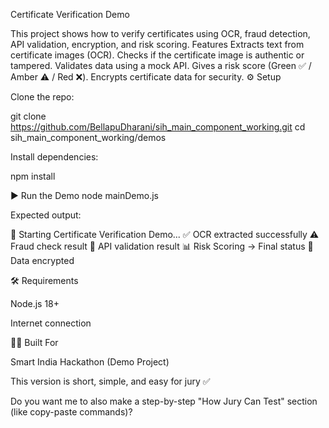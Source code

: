 Certificate Verification Demo

This project shows how to verify certificates using OCR, fraud detection, API validation, encryption, and risk scoring.
 Features
Extracts text from certificate images (OCR).
Checks if the certificate image is authentic or tampered.
Validates data using a mock API.
Gives a risk score (Green ✅ / Amber ⚠️ / Red ❌).
Encrypts certificate data for security.
⚙️ Setup

Clone the repo:

git clone https://github.com/BellapuDharani/sih_main_component_working.git
cd sih_main_component_working/demos


Install dependencies:

npm install

▶️ Run the Demo
node mainDemo.js


Expected output:

🚀 Starting Certificate Verification Demo...
✅ OCR extracted successfully
⚠️ Fraud check result
📡 API validation result
📊 Risk Scoring → Final status
🔐 Data encrypted

🛠 Requirements

Node.js 18+

Internet connection

👩‍💻 Built For

Smart India Hackathon (Demo Project)

This version is short, simple, and easy for jury ✅

Do you want me to also make a step-by-step "How Jury Can Test" section (like copy-paste commands)?
